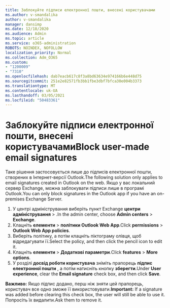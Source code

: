 ```yaml
---
title: Заблокуйте підписи електронної пошти, внесені користувачами
ms.author: v-smandalika
author: v-smandalika
manager: dansimp
ms.date: 12/18/2020
ms.audience: Admin
ms.topic: article
ms.service: o365-administration
ROBOTS: NOINDEX, NOFOLLOW
localization_priority: Normal
ms.collection: Adm_O365
ms.custom:
- "1200009"
- "7310"
ms.openlocfilehash: dab7eacb617c8f3a8bd63634e974166b6e448d75
ms.sourcegitcommit: 251e2e82571fb3bb1fbe3dbf7bfca30e004b3373
ms.translationtype: MT
ms.contentlocale: uk-UA
ms.lasthandoff: 03/05/2021
ms.locfileid: "50483361"
---
```

# <a name="block-user-made-email-signatures"></a><span data-ttu-id="2d6c6-102">Заблокуйте підписи електронної пошти, внесені користувачами</span><span class="sxs-lookup"><span data-stu-id="2d6c6-102">Block user-made email signatures</span></span>

<span data-ttu-id="2d6c6-103">Таке рішення застосовується лише до підписів електронної пошти, створених в Інтернет-версії Outlook.</span><span class="sxs-lookup"><span data-stu-id="2d6c6-103">The following solution only applies to email signatures created in Outlook on the web.</span></span> <span data-ttu-id="2d6c6-104">Якщо у вас локальний сервер Exchange, можна заблокувати підписи лише в програмі Outlook.</span><span class="sxs-lookup"><span data-stu-id="2d6c6-104">You can only block signatures in the Outlook app if you have an on-premises Exchange Server.</span></span>

1. <span data-ttu-id="2d6c6-105">У центрі адміністрування виберіть пункт Exchange **центри адміністрування**  >  .</span><span class="sxs-lookup"><span data-stu-id="2d6c6-105">In the admin center, choose **Admin centers** > **Exchange**.</span></span>
2. <span data-ttu-id="2d6c6-106">Клацніть **елементи**  >  **політики Outlook Web App**.</span><span class="sxs-lookup"><span data-stu-id="2d6c6-106">Click **permissions** > **Outlook Web App policies**.</span></span>
3. <span data-ttu-id="2d6c6-107">Виберіть політику, а потім клацніть піктограму олівця, щоб відредагувати її.</span><span class="sxs-lookup"><span data-stu-id="2d6c6-107">Select the policy, and then click the pencil icon to edit it.</span></span>
4. <span data-ttu-id="2d6c6-108">Клацніть **елементи**  >  **Додаткові параметри**.</span><span class="sxs-lookup"><span data-stu-id="2d6c6-108">Click **features** > **More options**.</span></span>
5. <span data-ttu-id="2d6c6-109">У розділі **досвід роботи користувача** зніміть прапорець **підпис електронної пошти** , а потім натисніть кнопку **зберегти**.</span><span class="sxs-lookup"><span data-stu-id="2d6c6-109">Under **User experience**, clear the **Email signature** check box, and then click **Save**.</span></span>

<span data-ttu-id="2d6c6-110">**Важливо:** Якщо підпис додано, перш ніж зняти цей прапорець, користувач все одно зможе її використовувати.</span><span class="sxs-lookup"><span data-stu-id="2d6c6-110">**Important:** If a signature was added before clearing this check box, the user will still be able to use it.</span></span> <span data-ttu-id="2d6c6-111">Попросіть їх видалити.</span><span class="sxs-lookup"><span data-stu-id="2d6c6-111">Ask them to remove it.</span></span>
